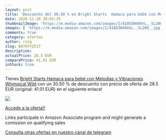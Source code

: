 ```yaml
---
layout: post
title: 'Descuento del 30.50 % en Bright Starts  Hamaca para bebé con Melo'
date: 2020-11-20 20:03:35
thumbnailImage: 'https://m.media-amazon.com/images/I/418U3W40XnL._SL200_.jpg'
images: [ 'https://m.media-amazon.com/images/I/418U3W40XnL._SL200_.jpg' ]
comments: true
category: ofertas
author: ring
slug: B07H7Y251T
description:
actualPrice: 28.5 EUR
comparePrice: 41.01 EUR
inStock: true
---
```


Tienes [Bright Starts  Hamaca para bebé con Melodías y Vibraciones  Whimsical Wild](https://www.amazon.es/dp/B07H7Y251T/?tag=redken-21) con un 30.50 % de descuento con precio de oferta de 28.5 EUR (original: 41.01 EUR) en el siguiente enlace!

[![](https://m.media-amazon.com/images/I/418U3W40XnL._SL200_.jpg)](https://www.amazon.es/dp/B07H7Y251T/?tag=redken-21)

[Accede a la oferta!!](https://www.amazon.es/dp/B07H7Y251T/?tag=redken-21)

Links participate in Amazon Associate program and might generate a comission on qualifying sales

[Consulta otras ofertas en nuestro canal de telegram](https://t.me/s/ofertas25)
